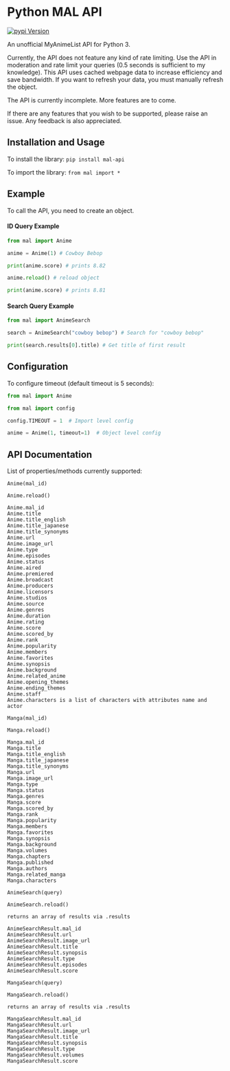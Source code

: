 # Python MAL API

[![pypi Version](https://img.shields.io/pypi/v/mal-api.svg?color=informational)](https://pypi.org/project/mal-api/)

An unofficial MyAnimeList API for Python 3.

Currently, the API does not feature any kind of rate limiting. Use the API in moderation and rate limit your queries (0.5 seconds is sufficient to my knowledge). This API uses cached webpage data to increase efficiency and save bandwidth. If you want to refresh your data, you must manually refresh the object.

The API is currently incomplete. More features are to come.

If there are any features that you wish to be supported, please raise an issue. Any feedback is also appreciated.

## Installation and Usage

To install the library: `pip install mal-api`

To import the library: `from mal import *`

## Example

To call the API, you need to create an object.

#### ID Query Example

```python
from mal import Anime

anime = Anime(1) # Cowboy Bebop

print(anime.score) # prints 8.82

anime.reload() # reload object

print(anime.score) # prints 8.81
```

#### Search Query Example

```python
from mal import AnimeSearch

search = AnimeSearch("cowboy bebop") # Search for "cowboy bebop"

print(search.results[0].title) # Get title of first result
```

## Configuration

To configure timeout (default timeout is 5 seconds):

```python
from mal import Anime

from mal import config

config.TIMEOUT = 1  # Import level config

anime = Anime(1, timeout=1)  # Object level config
```

## API Documentation

List of properties/methods currently supported:
```
Anime(mal_id)

Anime.reload()

Anime.mal_id
Anime.title
Anime.title_english
Anime.title_japanese
Anime.title_synonyms
Anime.url
Anime.image_url
Anime.type
Anime.episodes
Anime.status
Anime.aired
Anime.premiered
Anime.broadcast
Anime.producers
Anime.licensors
Anime.studios
Anime.source
Anime.genres
Anime.duration
Anime.rating
Anime.score
Anime.scored_by
Anime.rank
Anime.popularity
Anime.members
Anime.favorites
Anime.synopsis
Anime.background
Anime.related_anime
Anime.opening_themes
Anime.ending_themes
Anime.staff
Anime.characters is a list of characters with attributes name and actor

```
```
Manga(mal_id)

Manga.reload()

Manga.mal_id
Manga.title
Manga.title_english
Manga.title_japanese
Manga.title_synonyms
Manga.url
Manga.image_url
Manga.type
Manga.status
Manga.genres
Manga.score
Manga.scored_by
Manga.rank
Manga.popularity
Manga.members
Manga.favorites
Manga.synopsis
Manga.background
Manga.volumes
Manga.chapters
Manga.published
Manga.authors
Manga.related_manga
Manga.characters
```
```
AnimeSearch(query)

AnimeSearch.reload()

returns an array of results via .results

AnimeSearchResult.mal_id
AnimeSearchResult.url
AnimeSearchResult.image_url
AnimeSearchResult.title
AnimeSearchResult.synopsis
AnimeSearchResult.type
AnimeSearchResult.episodes
AnimeSearchResult.score
```
```
MangaSearch(query)

MangaSearch.reload()

returns an array of results via .results

MangaSearchResult.mal_id
MangaSearchResult.url
MangaSearchResult.image_url
MangaSearchResult.title
MangaSearchResult.synopsis
MangaSearchResult.type
MangaSearchResult.volumes
MangaSearchResult.score
```
